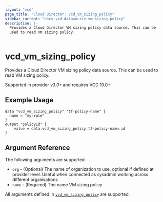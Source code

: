 ```yaml
---
layout: "vcd"
page_title: "Cloud Director: vcd_vm_sizing_policy"
sidebar_current: "docs-vcd-datasource-vm-sizing-policy"
description: |-
  Provides a Cloud Director VM sizing policy data source. This can be
  used to read VM sizing policy.
---
```


# vcd\_vm\_sizing\_policy

Provides a Cloud Director VM sizing policy data source. This can be
used to read VM sizing policy.

Supported in provider *v3.0+* and requires VCD 10.0+

## Example Usage

```hcl
data "vcd_vm_sizing_policy" "tf-policy-name" {
  name = "my-rule"
}
output "policyId" {
	value = data.vcd_vm_sizing_policy.tf-policy-name.id
}
```
## Argument Reference

The following arguments are supported:

* `org` - (Optional) The name of organization to use, optional if defined at provider level. Useful when connected as sysadmin working across different organisations
* `name` - (Required) The name VM sizing policy

All arguments defined in [`vcd_vm_sizing_policy`](/docs/providers/vcd/r/vm_sizing_policy.html#argument-reference) are supported.

